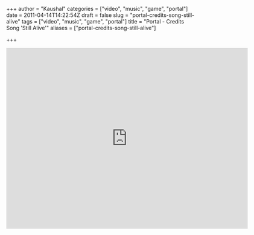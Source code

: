 +++
author = "Kaushal"
categories = ["video", "music", "game", "portal"]
date = 2011-04-14T14:22:54Z
draft = false
slug = "portal-credits-song-still-alive"
tags = ["video", "music", "game", "portal"]
title = "Portal - Credits Song 'Still Alive'"
aliases = ["portal-credits-song-still-alive"]

+++

<iframe width=640 height=480 src="http://www.youtube.com/embed/Y6ljFaKRTrI" frameborder=0 allowfullscreen></iframe>


